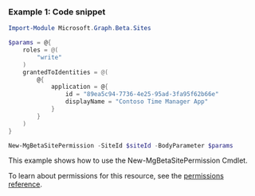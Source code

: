 ### Example 1: Code snippet

```powershellImport-Module Microsoft.Graph.Beta.Sites

$params = @{
	roles = @(
		"write"
	)
	grantedToIdentities = @(
		@{
			application = @{
				id = "89ea5c94-7736-4e25-95ad-3fa95f62b66e"
				displayName = "Contoso Time Manager App"
			}
		}
	)
}

New-MgBetaSitePermission -SiteId $siteId -BodyParameter $params
```
This example shows how to use the New-MgBetaSitePermission Cmdlet.
To learn about permissions for this resource, see the [permissions reference](/graph/permissions-reference).

